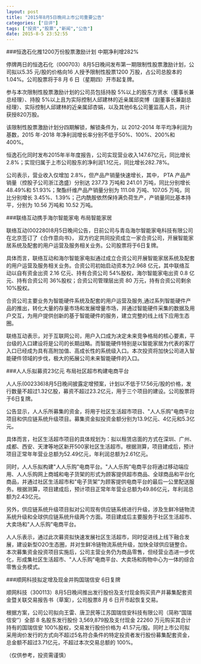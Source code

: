 ```yaml
---
layout: post
title: "2015年8月5日晚间上市公司重要公告"
categories: ["日评"]
tags: ["投资","股票","新闻","公告"]
date: 2015-8-5 23:52:55
---
```

###恒逸石化推1200万份股票激励计划 中期净利增282%

停牌两日的恒逸石化（000703）8月5日晚间发布第一期限制性股票激励计划，公司拟以5.35 元/股的价格向16 人授予限制性股票1200 万股，占公司总股本的1.04%。公司股票将于8 月 6 日（星期四）开市起复牌。

参与本次限制性股票激励计划的公司员包括持股 5%以上的股东方贤水（董事长兼总经理）、持股 5%以上且为实际控制人邱建林的近亲属邱奕博（副董事长兼副总经理）、实际控制人邱建林的近亲属邱杏娟，以及其他6名公司董监高人员，共计获授820万股。

该限制性股票激励计划分四期解锁，解锁条件为，以 2012-2014 年平均净利润为基数，2015 年-2018 年净利润增长率分别不低于50%、100%、200%和400%。

恒逸石化同时发布2015年半年度报告，公司实现营业收入147.67亿元，同比增长2.8%；实现归属于上市公司股东的净利润1.1亿元，同比增长282.78%。

公司表示，营业收入仅增加 2.8%，但产品产销量快速增长，其中， PTA 产品产销量（控股子公司浙江逸盛）分别达 237.73 万吨和 241.01 万吨，同比分别增长 48.49%和 51.93%；聚酯纤维产品产销量分别为 111.08 万吨、107.05 万吨，同比分别增长 3.45%、1.39%；己内酰胺依然保持满负荷生产，产销量同比基本持平，分别为 10.56 万吨和 10.52 万吨。

###联络互动携手海尔智能家电 布局智能家居

联络互动(002280)8月5日晚间公告，日前公司与青岛海尔智能家电科技有限公司在北京签订了《合作意向书》， 双方约定共同投资成立一家合资公司，开展智能家居系统及配套的用户运营及服务相关业务。公司股票将于6日复牌。

具体而言，联络互动和海尔智能家电拟通过成立合资公司开展智能家居系统及配套的用户运营及服务相关业务。合资公司初始启动资本为2.968 亿元，其中联络互动以自有资金出资 2.16 亿元、持有合资公司 54%股权，海尔智能家电出资 0.8 亿元、持有合资公司 36%股权；合资公司管理层出资 80 万元，持有合资公司剩余 10%股权。  

合资公司主要业务为智能硬件系统及配套的用户运营及服务,通过系列智能硬件产品的推出，转化大量的存量市场和发展增量市场，并通过智能硬件采集的数据及用户交互，为用户提供创新的基于智能硬件的服务，建立完整的线上线下应用生态圈。

联络互动表示，对于互联网公司，用户入口成为决定未来竞争格局的核心要素，平台级的入口建设将是公司的长期战略。而智能硬件特别是以智能家居为代表的客厅入口已经成为具有高附加值、高成长性的系统级入口。本次投资将加快公司进入智能硬件领域的步伐，极大的拓展公司未来智能硬件的入口。

###人人乐拟募资23亿元 布局社区超市构建电商平台

人人乐(002336)8月5日晚间披露定增预案，计划以不低于17.56元/股的价格，发行数量不超过1.32亿股，募资不超过23.2亿元，用于三个项目的建设。公司股票将于6日复牌。

公告显示，人人乐所募集的资金，将用于社区生活超市项目、"人人乐购"电商平台项目和供应链系统升级项目。募集资金拟投资金额分别为13.9亿元、4亿元和5.3亿元。

具体而言，社区生活超市项目的具体规划为：拟以租赁店面的方式在深圳、广州、成都、西安、天津等地区新开500家社区生活超市。根据测算，项目建成后，预计项目正常年年营业总额为52.49亿元，年利润总额为2.61亿元。

同时，人人乐拟构建"人人乐购"电商平台。"人人乐购"电商平台将通过移动端应用、人人乐购网上商城和电子货架的形式为顾客提供超市商品、全球商品和平台化商品，并通过社区生活超市和"电子货架"为顾客提供电商平台的最后一公里配送服务。根据测算，项目建成后，预计项目正常年年营业总额为49.86亿元，年利润总额为2.43亿元。

另外，供应链系统升级项目拟对公司现有供应链系统进行升级，涉及生鲜冷链物流系统升级和全球供应链系统升级两个方面。项目建成后主要服务于社区生活超市、大卖场和"人人乐购"电商平台。

人人乐表示，通过此次募资拟快速发展社区生活超市，同时促进线上线下融合发展，建设新型O2O生态圈，并对生鲜冷链物流系统升级，加快全球供应链整合。本次募集资金投资项目实施后，公司主营业务仍为商品零售，但经营业态进一步优化，形成集社区生活超市、"人人乐购"电商平台、大卖场和购物中心为一体的综合零售业务模式。

###顺网科技拟定增及现金并购国瑞信安 6日复牌

顺网科技（300113）8月5日晚间推出发行股份及支付现金购买资产并募集配套资金暨关联交易报告书（草案），公司股票8 月 6 日开市起恢复交易。

根据方案，公司公司拟向王雷、唐卫民等江苏国瑞信安科技有限公司（简称“国瑞信安”）全部 8 名股东发行股份 3,569,879股及支付现金 22260 万元购买其合计持有的国瑞信安 100%股权，交易发行股份价格为 41.57元/股。同时上市公司拟采用询价发行的方式向不超过5名符合条件的特定投资者发行股份募集配套资金，总金额不超过3.71亿元，不超过本次交易总额的 100%。

（仅供参考，投资需谨慎）
